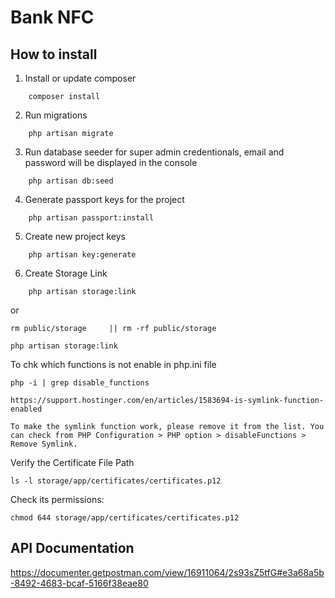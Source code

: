 # Bank NFC

## How to install
1. Install or update composer
```
    composer install
```

2. Run migrations
```
    php artisan migrate
```

3. Run database seeder for super admin credentionals, email and password will be displayed in the console
```
    php artisan db:seed
``` 

4. Generate passport keys for the project
```
    php artisan passport:install
```
5. Create new project keys
```
    php artisan key:generate
```
6. Create Storage Link
```
    php artisan storage:link
```

or
```
rm public/storage     || rm -rf public/storage

php artisan storage:link
```


To chk which functions is not enable in php.ini file 
```
php -i | grep disable_functions

https://support.hostinger.com/en/articles/1583694-is-symlink-function-enabled

To make the symlink function work, please remove it from the list. You can check from PHP Configuration > PHP option > disableFunctions > Remove Symlink.
```


Verify the Certificate File Path

```
ls -l storage/app/certificates/certificates.p12
```

Check its permissions:
```
chmod 644 storage/app/certificates/certificates.p12
```

## API Documentation
https://documenter.getpostman.com/view/16911064/2s93sZ5tfG#e3a68a5b-8492-4683-bcaf-5166f38eae80


